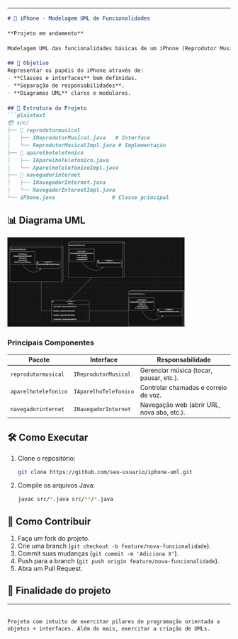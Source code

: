
---

```markdown
# 📱 iPhone - Modelagem UML de Funcionalidades

**Projeto em andamento**

Modelagem UML das funcionalidades básicas de um iPhone (Reprodutor Musical, Aparelho Telefônico e Navegador na Internet), seguindo boas práticas de design orientado a objetos.

## 🎯 Objetivo
Representar os papéis do iPhone através de:
- **Classes e interfaces** bem definidas.
- **Separação de responsabilidades**.
- **Diagramas UML** claros e modulares.

## 📂 Estrutura do Projeto
```plaintext
📦 src/
├── 📂 reprodutormusical
│   ├── IReprodutorMusical.java   # Interface
│   └── ReprodutorMusicalImpl.java # Implementação
├── 📂 aparelhotelefonico
│   ├── IAparelhoTelefonico.java
│   └── AparelhoTelefonicoImpl.java
├── 📂 navegadorinternet
│   ├── INavegadorInternet.java
│   └── NavegadorInternetImpl.java
└── iPhone.java                  # Classe principal
```

## 📊 Diagrama UML

<img src="lib\uml.png" width="400">

### Principais Componentes
| **Pacote**           | **Interface**           | **Responsabilidade**                     |
|-----------------------|-------------------------|------------------------------------------|
| `reprodutormusical`   | `IReprodutorMusical`    | Gerenciar música (tocar, pausar, etc.).  |
| `aparelhotelefonico`  | `IAparelhoTelefonico`   | Controlar chamadas e correio de voz.      |
| `navegadorinternet`   | `INavegadorInternet`    | Navegação web (abrir URL, nova aba, etc.).|

## 🛠️ Como Executar 
1. Clone o repositório:
   ```bash
   git clone https://github.com/seu-usuario/iphone-uml.git
   ```
2. Compile os arquivos Java:
   ```bash
   javac src/*.java src/**/*.java
   ```


## 🤝 Como Contribuir
1. Faça um fork do projeto.
2. Crie uma branch (`git checkout -b feature/nova-funcionalidade`).
3. Commit suas mudanças (`git commit -m 'Adiciona X'`).
4. Push para a branch (`git push origin feature/nova-funcionalidade`).
5. Abra um Pull Request.

## 📄 Finalidade do projeto

---
```

Projeto com intuito de exercitar pilares de programação orientada a objetos + interfaces. Além do mais, exercitar a criação de UMLs.